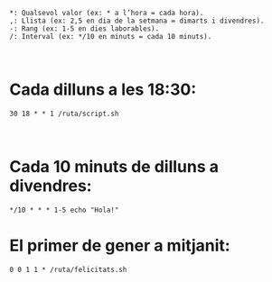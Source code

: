 ```
*: Qualsevol valor (ex: * a l’hora = cada hora).​
,: Llista (ex: 2,5 en dia de la setmana = dimarts i divendres).​
-: Rang (ex: 1-5 en dies laborables).​
/: Interval (ex: */10 en minuts = cada 10 minuts).​
```

​
# Cada dilluns a les 18:30: ​  
```
30 18 * * 1 /ruta/script.sh ​  
```
​  
# Cada 10 minuts de dilluns a divendres: ​  
```
*/10 * * * 1-5 echo "Hola!" ​  
```
# El primer de gener a mitjanit: ​  
```
0 0 1 1 * /ruta/felicitats.sh
```
